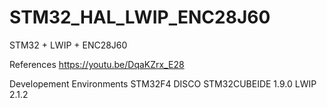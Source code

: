 # STM32_HAL_LWIP_ENC28J60
STM32 + LWIP + ENC28J60

References
https://youtu.be/DqaKZrx_E28

Developement Environments
STM32F4 DISCO
STM32CUBEIDE 1.9.0 
LWIP 2.1.2

